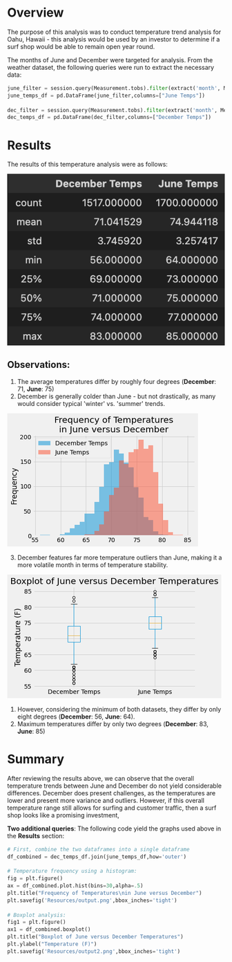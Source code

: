 # Overview
The purpose of this analysis was to conduct temperature trend analysis for Oahu, Hawaii - this analysis would be used by an investor to determine if a surf shop would be able to remain open year round.

The months of June and December were targeted for analysis. From the weather dataset, the following queries were run to extract the necessary data:

```python
june_filter = session.query(Measurement.tobs).filter(extract('month', Measurement.date) == 6).all()
june_temps_df = pd.DataFrame(june_filter,columns=["June Temps"])

dec_filter = session.query(Measurement.tobs).filter(extract('month', Measurement.date) == 12).all()
dec_temps_df = pd.DataFrame(dec_filter,columns=["December Temps"])
```

# Results

The results of this temperature analysis were as follows:

![](Resources/describe.png)

## Observations:

1. The average temperatures differ by roughly four degrees (**December**: 71, **June**: 75)
2. December is generally colder than June - but not drastically, as many would consider typical 'winter' vs. 'summer' trends.

![](Resources/output.png)

3. December features far more temperature outliers than June, making it a more volatile month in terms of temperature stability.

![](Resources/output2.png)

   1. However, considering the minimum of both datasets, they differ by only eight degrees (**December**: 56, **June**: 64).
   2. Maximum temperatures differ by only two degrees (**December**: 83, **June**: 85)

# Summary
After reviewing the results above, we can observe that the overall temperature trends between June and December do not yield considerable differences. December does present challenges, as the temperatures are lower and present more variance and outliers. However, if this overall temperature range still allows for surfing and customer traffic, then a surf shop looks like a promising investment,

**Two additional queries**: The following code yield the graphs used above in the **Results** section:

```python
# First, combine the two dataframes into a single dataframe
df_combined = dec_temps_df.join(june_temps_df,how='outer')

# Temperature frequency using a histogram:
fig = plt.figure()
ax = df_combined.plot.hist(bins=30,alpha=.5)
plt.title("Frequency of Temperatures\nin June versus December")
plt.savefig('Resources/output.png',bbox_inches='tight')

# Boxplot analysis:
fig1 = plt.figure()
ax1 = df_combined.boxplot()
plt.title("Boxplot of June versus December Temperatures")
plt.ylabel("Temperature (F)")
plt.savefig('Resources/output2.png',bbox_inches='tight')
